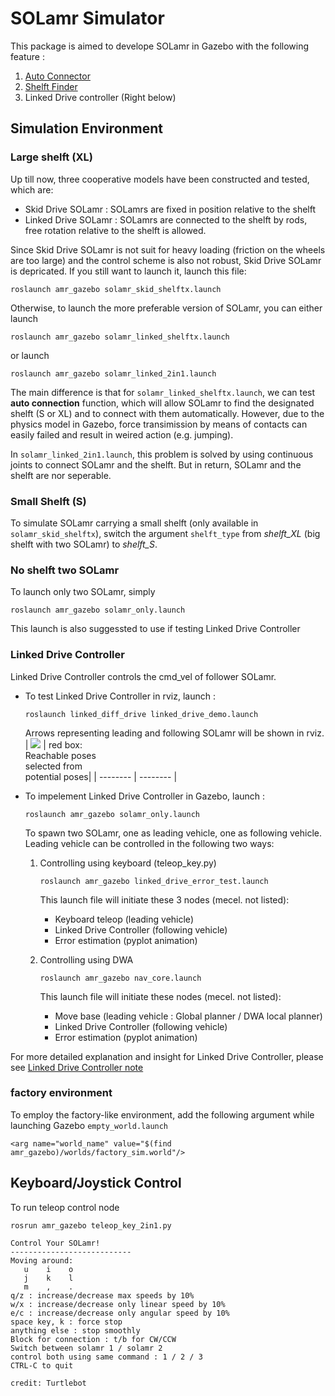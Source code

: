 # SOLamr Simulator
This package is aimed to develope SOLamr in Gazebo with the following feature : 

1. [Auto Connector](https://hackmd.io/i2IS9tFnQKqGmrkJv2_ePQ)  
2. [Shelft Finder](./src/solamr_pkgs/src/ObjectRecognition.md)
3. Linked Drive controller (Right below)

## Simulation Environment
### Large shelft (XL)
Up till now, three cooperative models have been constructed and tested, which are:
- Skid Drive SOLamr : SOLamrs are fixed in position relative to the shelft
- Linked Drive SOLamr : SOLamrs are connected to the shelft by rods, free rotation relative to the shelft is allowed.

Since Skid Drive SOLamr is not suit for heavy loading (friction on the wheels are too large) and the control scheme is also not robust, Skid Drive SOLamr is depricated. 
If you still want to launch it, launch this file:

```
roslaunch amr_gazebo solamr_skid_shelftx.launch
```

Otherwise, to launch the more preferable version of SOLamr, you can either launch 

```
roslaunch amr_gazebo solamr_linked_shelftx.launch
```

or launch 

```
roslaunch amr_gazebo solamr_linked_2in1.launch
```

The main difference is that for `solamr_linked_shelftx.launch`, we can test **auto connection** function, which will allow SOLamr to find the designated shelft (S or XL) and to connect with them automatically. However, due to the physics model in Gazebo, force transimission by means of contacts can easily failed and result in weired action (e.g. jumping).

In `solamr_linked_2in1.launch`, this problem is solved by using continuous joints to connect SOLamr and the shelft. But in return, SOLamr and the shelft are nor seperable.

### Small Shelft (S)
To simulate SOLamr carrying a small shelft (only available in `solamr_skid_shelftx`), switch the argument `shelft_type` from *shelft_XL* (big shelft with two SOLamr) to *shelft_S*.

### No shelft two SOLamr
To launch only two SOLamr, simply 

```
roslaunch amr_gazebo solamr_only.launch
```
This launch is also suggessted to use if testing Linked Drive Controller

### Linked Drive Controller
Linked Drive Controller controls the cmd_vel of follower SOLamr. 

- To test Linked Drive Controller in rviz, launch :
   ```
   roslaunch linked_diff_drive linked_drive_demo.launch
   ```
   Arrows representing leading and following SOLamr will be shown in rviz.
   | ![](https://i.imgur.com/40wr3Gp.gif) | red box:<br>Reachable poses<br>selected from<br>potential poses| 
   | -------- | -------- |

- To impelement Linked Drive Controller in Gazebo, launch : 
   ```
   roslaunch amr_gazebo solamr_only.launch
   ```
   To spawn two SOLamr, one as leading vehicle, one as following vehicle.
   Leading vehicle can be controlled in the following two ways:
   1. Controlling using keyboard (teleop_key.py)
      ```
      roslaunch amr_gazebo linked_drive_error_test.launch
      ```
      This launch file will initiate these 3 nodes (mecel. not listed):
      - Keyboard teleop (leading vehicle)
      - Linked Drive Controller (following vehicle)
      - Error estimation (pyplot animation)
      
   2. Controlling using DWA
      ```
      roslaunch amr_gazebo nav_core.launch
      ```
      This launch file will initiate these nodes (mecel. not listed):
      - Move base (leading vehicle : Global planner / DWA local planner)
      - Linked Drive Controller (following vehicle)
      - Error estimation (pyplot animation)

For more detailed explanation and insight for Linked Drive Controller, please see [Linked Drive Controller note](https://hackmd.io/7LaMkuFtQnqDLp_9-IAt6w?both)

### factory environment
To employ the factory-like environment, add the following argument while launching Gazebo `empty_world.launch`

```
<arg name="world_name" value="$(find amr_gazebo)/worlds/factory_sim.world"/>
```

## Keyboard/Joystick Control
To run teleop control node 
```
rosrun amr_gazebo teleop_key_2in1.py
```

```
Control Your SOLamr!
---------------------------
Moving around:
   u    i    o
   j    k    l
   m    ,    .
q/z : increase/decrease max speeds by 10%
w/x : increase/decrease only linear speed by 10%
e/c : increase/decrease only angular speed by 10%
space key, k : force stop
anything else : stop smoothly
Block for connection : t/b for CW/CCW
Switch between solamr 1 / solamr 2 
control both using same command : 1 / 2 / 3
CTRL-C to quit

credit: Turtlebot
```
